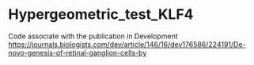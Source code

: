 # Hypergeometric_test_KLF4
Code associate with the publication in Development https://journals.biologists.com/dev/article/146/16/dev176586/224191/De-novo-genesis-of-retinal-ganglion-cells-by
